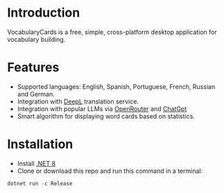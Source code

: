 # Introduction 
VocabularyCards is a free, simple, cross-platform desktop application for vocabulary building.
# Features
- Supported languages:  English, Spanish, Portuguese, French, Russian and German.
- Integration with [DeepL](https://deepl.com/) translation service.
- Integration with popular LLMs via [OpenRouter](http://openrouter.ai) and [ChatGpt](https://chatgpt.com/)
- Smart algorithm for displaying word cards based on statistics.
# Installation
- Install [.NET 8](https://dotnet.microsoft.com/en-us/download/dotnet/8.0)
- Clone or download this repo and run this command in a terminal:
``` powershell 
dotnet run -c Release
```
